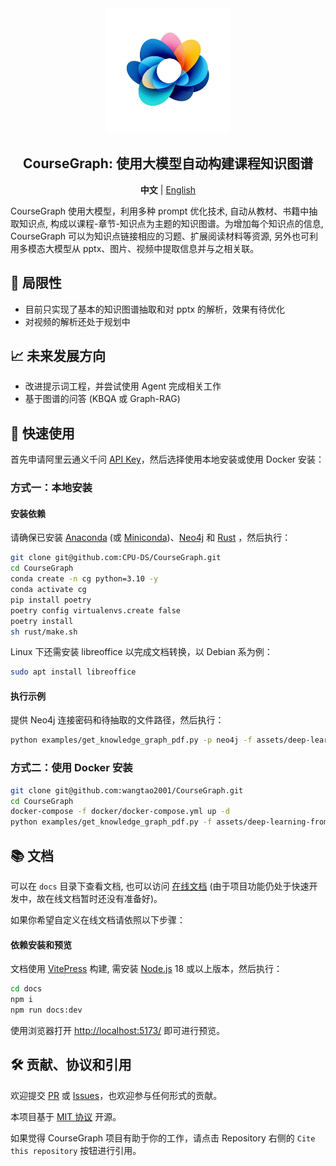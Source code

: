 <div align="center">
<img src="docs/public/logo.png" width="200"  alt="" />
<h2>CourseGraph: 使用大模型自动构建课程知识图谱</h2>

<p>
    <b>中文</b> | <a href="README_en.md">English</a>
</p>
</div>

CourseGraph 使用大模型，利用多种 prompt 优化技术, 自动从教材、书籍中抽取知识点, 构成以课程-章节-知识点为主题的知识图谱。为增加每个知识点的信息, CourseGraph 可以为知识点链接相应的习题、扩展阅读材料等资源, 另外也可利用多模态大模型从 pptx、图片、视频中提取信息并与之相关联。

## 🤔 局限性

- 目前只实现了基本的知识图谱抽取和对 pptx 的解析，效果有待优化
- 对视频的解析还处于规划中

## 📈 未来发展方向

- 改进提示词工程，并尝试使用 Agent 完成相关工作
- 基于图谱的问答 (KBQA 或 Graph-RAG)

## 🚀 快速使用

首先申请阿里云通义千问 [API Key](https://help.aliyun.com/zh/model-studio/developer-reference/get-api-key)，然后选择使用本地安装或使用 Docker 安装：

### 方式一：本地安装

#### 安装依赖

请确保已安装 [Anaconda](https://www.anaconda.com/) (或 [Miniconda](https://docs.anaconda.com/miniconda/))、[Neo4j](https://neo4j.com/) 和 [Rust](https://www.rust-lang.org/) ，然后执行：

```bash
git clone git@github.com:CPU-DS/CourseGraph.git
cd CourseGraph
conda create -n cg python=3.10 -y
conda activate cg
pip install poetry
poetry config virtualenvs.create false
poetry install
sh rust/make.sh
```

Linux 下还需安装 libreoffice 以完成文档转换，以 Debian 系为例：

```bash
sudo apt install libreoffice
```

#### 执行示例

提供 Neo4j 连接密码和待抽取的文件路径，然后执行：

```bash
python examples/get_knowledge_graph_pdf.py -p neo4j -f assets/deep-learning-from-scratch.pdf
```

### 方式二：使用 Docker 安装

```bash
git clone git@github.com:wangtao2001/CourseGraph.git
cd CourseGraph
docker-compose -f docker/docker-compose.yml up -d
python examples/get_knowledge_graph_pdf.py -f assets/deep-learning-from-scratch.pdf
```

## 📚 文档

可以在 `docs` 目录下查看文档, 也可以访问 [在线文档](https://CPU-DS.github.io/CourseGraph/) (由于项目功能仍处于快速开发中，故在线文档暂时还没有准备好)。

如果你希望自定义在线文档请依照以下步骤：

#### 依赖安装和预览

文档使用 [VitePress](https://vitepress.dev/) 构建, 需安装 [Node.js](https://nodejs.org/) 18 或以上版本，然后执行：

```bash
cd docs
npm i
npm run docs:dev
```

使用浏览器打开 [http://localhost:5173/](http://localhost:5173/) 即可进行预览。


## 🛠️ 贡献、协议和引用

欢迎提交 [PR](https://github.com/CPU-DS/CourseGraph/pulls) 或 [Issues](https://github.com/CPU-DS/CourseGraph/issues)，也欢迎参与任何形式的贡献。

本项目基于 [MIT 协议](LICENSE) 开源。

如果觉得 CourseGraph 项目有助于你的工作，请点击 Repository 右侧的 `Cite this repository` 按钮进行引用。
